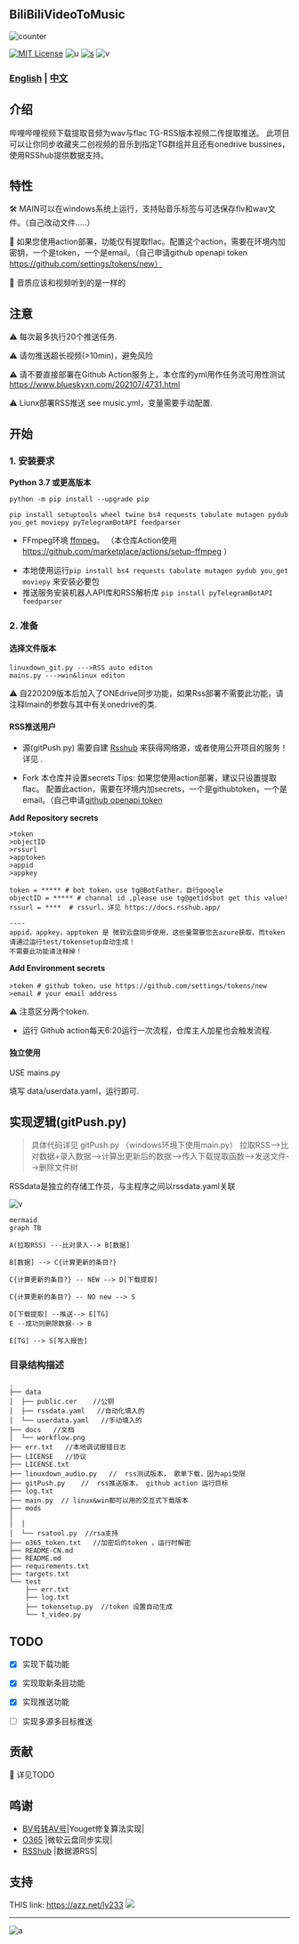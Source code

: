 ## BiliBiliVideoToMusic
![counter](https://count.getloli.com/get/@sudoskys-github-BiliBiliVideoToMusic?theme=moebooru)

[![MIT License](https://img.shields.io/badge/LICENSE-MIT-ff69b4)](http://choosealicense.com/licenses/mit/)   ![u](https://img.shields.io/badge/USE-python-green)   [![s](https://img.shields.io/badge/Sponsor-Alipay-ff69b4)](https://azz.net/ly233)
![v](https://img.shields.io/badge/Version-220209-9cf)  

### [English](README.md)  | [中文](README-CN.md) 

## 介绍

哔哩哔哩视频下载提取音频为wav与flac   TG-RSS版本视频二传提取推送。
此项目可以让你同步收藏夹二创视频的音乐到指定TG群组并且还有onedrive bussines，使用RSShub提供数据支持。



## 特性
🛠 MAIN可以在windows系统上运行，支持贴音乐标签与可选保存flv和wav文件。（自己改动文件.....）

🚧 如果您使用action部署，功能仅有提取flac。配置这个action，需要在环境内加密钥，一个是token，一个是email。（自己申请github openapi token https://github.com/settings/tokens/new）

🎤 音质应该和视频听到的是一样的

## 注意
⚠ 每次最多执行20个推送任务.

⚠ 请勿推送超长视频(>10min)，避免风险

⚠ 请不要直接部署在Github Action服务上，本仓库的yml用作任务流可用性测试  https://www.blueskyxn.com/202107/4731.html

⚠ Liunx部署RSS推送  see music.yml，变量需要手动配置.

## 开始
### 1. 安装要求

 **Python 3.7 或更高版本** 
```
python -m pip install --upgrade pip

pip install setuptools wheel twine bs4 requests tabulate mutagen pydub you_get moviepy pyTelegramBotAPI feedparser
```
- FFmpeg环境 [ffmpeg](https://ffmpeg.org/download.html#get-packages)。
（本仓库Action使用 https://github.com/marketplace/actions/setup-ffmpeg ）
* 本地使用运行`pip install bs4 requests tabulate mutagen pydub you_get moviepy` 来安装必要包
* 推送服务安装机器人API库和RSS解析库 `pip install pyTelegramBotAPI feedparser`

### 2. 准备

#### 选择文件版本
```
linuxdown_git.py --->RSS auto editon
mains.py --->win&linux editon
```
⚠ 自220209版本后加入了ONEdrive同步功能，如果Rss部署不需要此功能，请注释lmain的参数与其中有关onedrive的类.


#### RSS推送用户
* 源(gitPush.py)
需要自建 [Rsshub](https://docs.rsshub.app/) 来获得网络源，或者使用公开项目的服务！详见  .

* Fork 本仓库并设置secrets
Tips: 如果您使用action部署，建议只设置提取flac。
配置此action，需要在环境内加secrets，一个是githubtoken，一个是email。（自己申请[github openapi token](https://github.com/settings/tokens/new)

**Add Repository secrets**
```
>token
>objectID
>rssurl
>apptoken
>appid
>appkey
```
```
token = ***** # bot token，use tg@BotFather，自行google
objectID = ***** # channal id ,please use tg@getidsbot get this value!
rssurl = ****  # rssurl，详见 https://docs.rsshub.app/

----
appid，appkey，apptoken 是 微软云盘同步使用，这些量需要您去azure获取，而token请通过运行test/tokensetup自动生成！
不需要此功能请注释掉！
```

**Add Environment secrets**
```
>token # github token，use https://github.com/settings/tokens/new
>email # your email address
```

⚠ 注意区分两个token.

* 运行
Github action每天6:20运行一次流程，仓库主人加星也会触发流程.

#### 独立使用
USE mains.py  

填写 data/userdata.yaml，运行即可.


## 实现逻辑(gitPush.py)

>具体代码详见 gitPush.py （windows环境下使用main.py）
拉取RSS-->比对数据+录入数据-->计算出更新后的数据-->传入下载提取函数-->发送文件-->删除文件树

RSSdata是独立的存储工作员，与主程序之间以rssdata.yaml关联


![v](https://github.com/sudoskys/BiliBiliVideoToMusic/raw/main/docs/workflow.png)


```
mermaid
graph TB

A(拉取RSS) ---比对录入--> B[数据]

B[数据] --> C{计算更新的条目?}

C{计算更新的条目?} -- NEW --> D[下载提取]

C{计算更新的条目?} -- NO new --> S

D[下载提取] --推送--> E[TG]
E --成功则删除数据--> B

E[TG] --> S[写入报告]
```

### 目录结构描述
```
.
├── data
│  ├── public.cer    //公钥
│  ├── rssdata.yaml   //自动化填入的
│  └── userdata.yaml   //手动填入的
├── docs   //文档
│  └── workflow.png
├── err.txt   //本地调试报错日志
├── LICENSE   //协议
├── LICENSE.txt
├── linuxdown_audio.py   //  rss测试版本， 歌单下载，因为api受限
├── gitPush.py    //  rss推送版本， github action 运行目标
├── log.txt
├── main.py  // linux&win都可以用的交互式下载版本
├── mods
│  
│  │ 
│  └── rsatool.py  //rsa支持
├── o365_token.txt   //加密后的token ，运行时解密
├── README-CN.md
├── README.md
├── requirements.txt
├── targets.txt
└── test
    ├── err.txt
    ├── log.txt
    ├── tokensetup.py  //token 设置自动生成
    └── t_video.py

```

## TODO
- [x] 实现下载功能
- [x] 实现取新条目功能
- [x] 实现推送功能
- [ ] 实现多源多目标推送


## 贡献
🚧 详见TODO

## 鸣谢

- [BV号转AV号](https://www.zhihu.com/question/381784377/answer/1099438784)|Youget修复算法实现|
- [O365](https://github.com/O365/python-o365) |微软云盘同步实现|
- [RSShub](https://docs.rsshub.app/) |数据源RSS|


## 支持
THIS link: https://azz.net/ly233
[![](https://static01.imgkr.com/temp/5808cb7e9e6340409bd07afc0e5ca723.png)](https://azz.net/ly233)

------------------------------

![a](https://tva1.sinaimg.cn/large/87c01ec7gy1fsnqqlbdzjj21kw0w07is.jpg)


